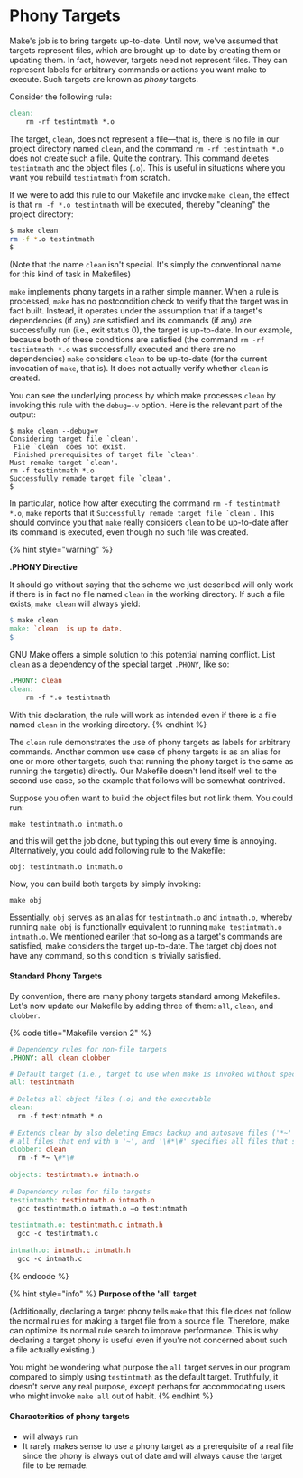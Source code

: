 # Phony Targets

Make's job is to bring targets up-to-date. Until now, we've assumed that targets represent files, which are brought up-to-date by creating them or updating them. In fact, however, targets need not represent files. They can represent labels for arbitrary commands or actions you want make to execute. Such targets are known as _phony_ targets.

Consider the following rule:

```makefile
clean: 
    rm -rf testintmath *.o
```

The target, `clean`, does not represent a file—that is, there is no file in our project directory named `clean`, and the command `rm -rf testintmath *.o` does not create such a file. Quite the contrary. This command deletes `testintmath` and the object files (`.o`). This is useful in situations where you want you rebuild `testintmath` from scratch.

If we were to add this rule to our Makefile and invoke `make clean`, the effect is that `rm -f *.o testintmath` will be executed, thereby "cleaning" the project directory:

```bash
$ make clean
rm -f *.o testintmath 
$
```

(Note that the name `clean` isn't special. It's simply the conventional name for this kind of task in Makefiles)

`make` implements phony targets in a rather simple manner. When a rule is processed, `make` has no postcondition check to verify that the target was in fact built. Instead, it operates under the assumption that if a target's dependencies (if any) are satisfied and its commands (if any) are successfully run (i.e., exit status 0), the target is up-to-date. In our example, because both of these conditions are satisfied (the command `rm -rf testintmath *.o` was successfully executed and there are no dependencies) `make` considers `clean` to be up-to-date (for the current invocation of `make`, that is). It does not actually verify whether `clean` is created.

You can see the underlying process by which make processes `clean` by invoking this rule with the `debug=-v` option. Here is the relevant part of the output:

```
$ make clean --debug=v
Considering target file `clean'.
 File `clean' does not exist.
 Finished prerequisites of target file `clean'.
Must remake target `clean'.
rm -f testintmath *.o
Successfully remade target file `clean'.
$ 
```

In particular, notice how after executing the command `rm -f testintmath *.o`, `make` reports that it ``Successfully remade target file `clean'``. This should convince you that `make` really considers `clean` to be up-to-date after its command is executed, even though no such file was created.  &#x20;

{% hint style="warning" %}


**.PHONY Directive**

It should go without saying that the scheme we just described will only work if there is in fact no file named `clean` in the working directory. If such a file exists, `make clean` will always yield:

```makefile
$ make clean
make: `clean' is up to date.
$
```

GNU Make offers a simple solution to this potential naming conflict. List `clean` as a dependency of the special target `.PHONY`, like so:

```makefile
.PHONY: clean
clean: 
    rm -f *.o testintmath 
```

With this declaration, the rule will work as intended even if there is a file named `clean` in the working directory.
{% endhint %}

The `clean` rule demonstrates the use of phony targets as labels for arbitrary commands. Another common use case of phony targets is as an alias for one or more other targets, such that running the phony target is the same as running the target(s) directly. Our Makefile doesn't lend itself well to the second use case, so the example that follows will be somewhat contrived.

Suppose you often want to build the object files but not link them. You could run:

```
make testintmath.o intmath.o
```

and this will get the job done, but typing this out every time is annoying. Alternatively, you could add following rule to the Makefile:

```
obj: testintmath.o intmath.o
```

Now, you can build both targets by simply invoking:

```
make obj
```

Essentially, `obj` serves as an alias for `testintmath.o` and `intmath.o`, whereby running `make obj` is functionally equivalent to running `make testintmath.o intmath.o`. We mentioned eariler that so-long as a target's commands are satisfied, make considers the target up-to-date. The target obj does not have any command, so this condition is trivially satisfied.&#x20;

#### Standard Phony Targets

By convention, there are many phony targets standard among Makefiles. Let's now update our Makefile by adding three of them:  `all`, `clean`, and `clobber`.&#x20;

{% code title="Makefile version 2" %}
```makefile
# Dependency rules for non-file targets
.PHONY: all clean clobber

# Default target (i.e., target to use when make is invoked without specifying a target)
all: testintmath
  
# Deletes all object files (.o) and the executable 
clean:
  rm -f testintmath *.o
  
# Extends clean by also deleting Emacs backup and autosave files ('*~' specifies 
# all files that end with a '~', and '\#*\#' specifies all files that start and end with a '#')
clobber: clean
  rm -f *~ \#*\# 
  
objects: testintmath.o intmath.o
  
# Dependency rules for file targets
testintmath: testintmath.o intmath.o
  gcc testintmath.o intmath.o –o testintmath
  
testintmath.o: testintmath.c intmath.h
  gcc -c testintmath.c
  
intmath.o: intmath.c intmath.h
  gcc -c intmath.c
```
{% endcode %}



{% hint style="info" %}
**Purpose of the 'all' target**

&#x20;(Additionally, declaring a target phony tells `make` that this file does not follow the normal rules for making a target file from a source file. Therefore, make can optimize its normal rule search to improve performance. This is why declaring a target phony is useful even if you're not concerned about such a file actually existing.)

You might be wondering what purpose the `all` target serves in our program compared to simply using `testintmath` as the default target. Truthfully, it doesn't serve any real purpose, except perhaps for accommodating users who might invoke `make all` out of habit.
{% endhint %}

#### Characteritics of phony targets

* will always run
* It rarely makes sense to use a phony target as a prerequisite of a real file since the phony is always out of date and will always cause the target file to be remade.

